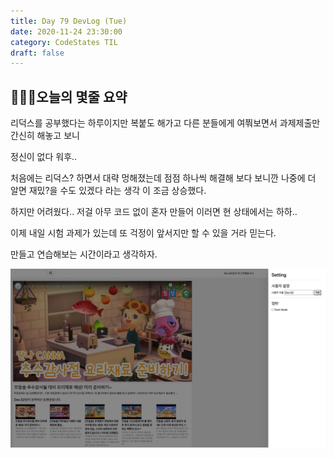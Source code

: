 ```yaml
---
title: Day 79 DevLog (Tue)
date: 2020-11-24 23:30:00
category: CodeStates TIL
draft: false
---
```


## 👨🏿‍🌾오늘의 몇줄 요약

리덕스를 공부했다는 하루이지만 복붙도 해가고 다른 분들에게 여쭤보면서 과제제출만 간신히 해놓고 보니

정신이 없다 워후..

처음에는 리덕스? 하면서 대략 멍해졌는데 점점 하나씩 해결해 보다 보니깐 나중에 더 알면 재밌?을 수도 있겠다 라는 생각 이 조금 상승했다.

하지만 어려웠다.. 저걸 아무 코드 없이 혼자 만들어 이러면 현 상태에서는 하하..

이제 내일 시험 과제가 있는데 또 걱정이 앞서지만 할 수 있을 거라 믿는다.

만들고 연습해보는 시간이라고 생각하자.

![](./images/redux.jpeg)
